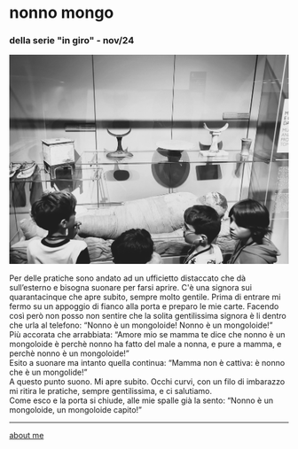 # nonno mongo
### della serie "in giro" - nov/24

![](ingiro241130pic01.jpg "didascalia")  

Per delle pratiche sono andato ad un ufficietto distaccato che dà sull’esterno e bisogna suonare per farsi aprire. C'è una signora sui quarantacinque che apre subito, sempre molto gentile. Prima di entrare mi fermo su un appoggio di fianco alla porta e preparo le mie carte. Facendo così però non posso non sentire che la solita gentilissima signora è li dentro che urla al telefono: “Nonno è un mongoloide! Nonno è un mongoloide!”  
Più accorata che arrabbiata: “Amore mio se mamma te dice che nonno è un mongoloide è perchè nonno ha fatto del male a nonna, e pure a mamma, e perchè nonno è un mongoloide!”  
Esito a suonare ma intanto quella continua: “Mamma non è cattiva: è nonno che è un mongolide!”  
A questo punto suono. Mi apre subito. Occhi curvi, con un filo di imbarazzo mi ritira le pratiche, sempre gentilissima, e ci salutiamo.  
Come esco e la porta si chiude, alle mie spalle già la sento: “Nonno è un mongoloide, un mongoloide capito!”   

---  
[about me](https://about.me/cacioman) 
